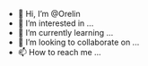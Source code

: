 - 👋 Hi, I’m @Orelin
- 👀 I’m interested in ...
- 🌱 I’m currently learning ...
- 💞️ I’m looking to collaborate on ...
- 📫 How to reach me ...

<!---
Orelin/Orelin is a ✨ special ✨ repository because its `README.md` (this file) appears on your GitHub profile.
You can click the Preview link to take a look at your changes.
--->
